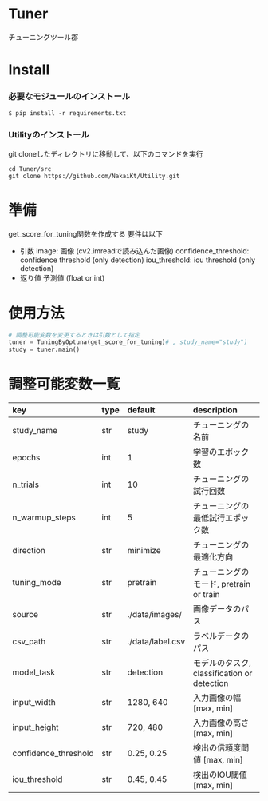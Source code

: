 # Tuner
チューニングツール郡

# Install
### 必要なモジュールのインストール
```
$ pip install -r requirements.txt
```

### Utilityのインストール
git cloneしたディレクトリに移動して、以下のコマンドを実行
```
cd Tuner/src
git clone https://github.com/NakaiKt/Utility.git
```

# 準備
get_score_for_tuning関数を作成する
要件は以下

- 引数
    image: 画像 (cv2.imreadで読み込んだ画像)
    confidence_threshold: confidence threshold (only detection)
    iou_threshold: iou threshold (only detection)
- 返り値
    予測値 (float or int)

# 使用方法
```python
# 調整可能変数を変更するときは引数として指定
tuner = TuningByOptuna(get_score_for_tuning)# , study_name="study")
study = tuner.main()
```

# 調整可能変数一覧
<!-- 調整可能な値をテーブル形式で表示 -->

|key|type|default|description|
|:--|:--|:--|:--|
|study_name|str|study|チューニングの名前|
|epochs|int|1|学習のエポック数|
|n_trials|int|10|チューニングの試行回数|
|n_warmup_steps|int|5|チューニングの最低試行エポック数|
|direction|str|minimize|チューニングの最適化方向|
|tuning_mode|str|pretrain|チューニングのモード, pretrain or train|
|source|str|./data/images/|画像データのパス|
|csv_path|str|./data/label.csv|ラベルデータのパス|
|model_task|str|detection|モデルのタスク, classification or detection|
|input_width|str|1280, 640|入力画像の幅 [max, min]|
|input_height|str|720, 480|入力画像の高さ [max, min]|
|confidence_threshold|str|0.25, 0.25|検出の信頼度閾値 [max, min]|
|iou_threshold|str|0.45, 0.45|検出のIOU閾値 [max, min]|